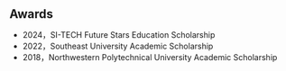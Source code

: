 <h1 id="awards"></h1>

<h2 style="margin: 60px 0px 10px;">Awards</h2>

<ul>
  <li>2024，SI-TECH Future Stars Education Scholarship </li>
  <li>2022，Southeast University Academic Scholarship </li>
  <li>2018，Northwestern Polytechnical University Academic Scholarship</li>

</ul>

